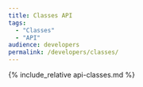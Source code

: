 ```yaml
---
title: Classes API
tags:
  - "Classes"
  - "API"
audience: developers
permalink: /developers/classes/
---
```


{% include_relative api-classes.md %}
